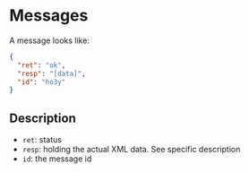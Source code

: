 # Messages

A message looks like:

```json
{
  "ret": "ok",
  "resp": "[data]",
  "id": "ho3y"
}
```

## Description

- `ret`: status
- `resp`: holding the actual XML data. See specific description
- `id`: the message id
